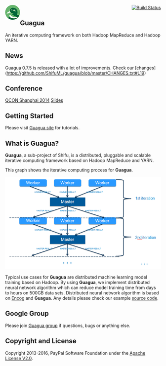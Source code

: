 [<img src="images/guagua_duck_50.png" alt="Guagua" align="left">](http://shifu.ml/docs/stable/guide/guagua/)<div align="right"> [![Build Status](https://travis-ci.org/ShifuML/guagua.svg?branch=master)](https://travis-ci.org/ShifuML/guagua)</div>

## Guagua

An iterative computing framework on both Hadoop MapReduce and Hadoop YARN.

## News

Guagua 0.7.5 is released with a lot of improvements. Check our [changes] (https://github.com/ShifuML/guagua/blob/master/CHANGES.txt#L19)

## Conference

[QCON Shanghai 2014](http://2014.qconshanghai.com/node/474) [Slides](http://www.slideshare.net/pengshanzhang/guagua-an-iterative-computing-framework-on-hadoop)

## Getting Started

Please visit [Guagua site](http://shifu.ml/docs/guagua/) for tutorials.

## What is Guagua?
**Guagua**, a sub-project of Shifu, is a distributed, pluggable and scalable iterative computing framework based on Hadoop MapReduce and YARN.

This graph shows the iterative computing process for **Guagua**.

![Guagua Process](images/guagua-process.png)

Typical use cases for **Guagua** are distributed machine learning model training based on Hadoop. By using **Guagua**, we implement distributed neural network algorithm which can reduce model training time from days to hours on 500GB data sets. Distributed neural network algorithm is based on [Encog](http://www.heatonresearch.com/encog) and **Guagua**. Any details please check our example [source code](https://github.com/ShifuML/guagua/tree/master/guagua-mapreduce-examples/src/main/java/ml/shifu/guagua/mapreduce/example/nn).

## Google Group

Please join [Guagua group](https://groups.google.com/forum/#!forum/shifu-guagua) if questions, bugs or anything else.

## Copyright and License

Copyright 2013-2016, PayPal Software Foundation under the [Apache License V2.0](LICENSE.txt).
